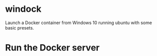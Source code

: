 # windock
Launch a Docker container from Windows 10 running ubuntu with some basic presets.

# Run the Docker server
